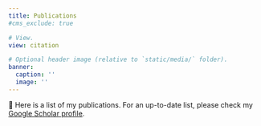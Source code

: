 ```yaml
---
title: Publications
#cms_exclude: true

# View.
view: citation

# Optional header image (relative to `static/media/` folder).
banner:
  caption: ''
  image: ''
---
```


:turtle:
Here is a list of my publications. For an up-to-date list, please check my
[Google Scholar profile](https://scholar.google.com/citations?user=6tQd-PIAAAAJ&hl=it&oi=ao).




